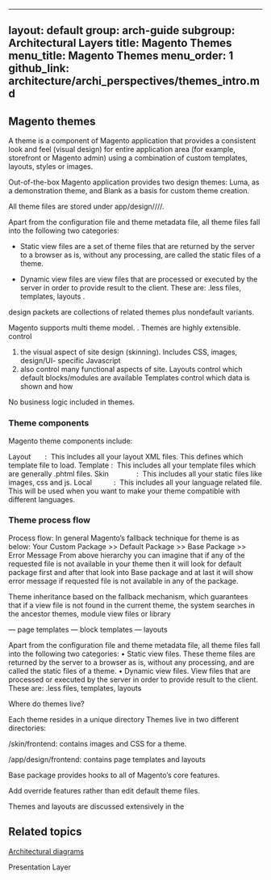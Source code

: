 

---
layout: default
group: arch-guide
subgroup: Architectural Layers
title: Magento Themes 
menu_title: Magento Themes 
menu_order: 1
github_link: architecture/archi_perspectives/themes_intro.md
---



<h2>Magento themes</h2>

A theme is a component of Magento application that provides a consistent look and feel (visual design) for entire application area (for example, storefront or Magento admin) using a combination of custom templates, layouts, styles or images.
 
 Out-of-the-box Magento application provides two design themes: Luma, as a demonstration theme, and Blank as a basis for custom theme creation.

All theme files are stored under app/design/<area>/<Vendor>/<theme>/.

Apart from the configuration file and theme metadata file, all theme files fall into the following two categories:

* Static view files are a set of theme files that are returned by the server to a browser as is, without any processing, are called the static files of a theme.

* Dynamic view files are view files that are processed or executed by the server in order to provide result to the client. These are: .less files, templates, layouts .
 
 design packets are collections of related themes plus nondefault variants. 
 
 
 Magento supports multi theme model. . Themes are highly extensible. 
control 
1) the visual aspect of site design (skinning). Includes CSS, images, design/UI- specific Javascript
2) also control many functional aspects of site. Layouts control which default blocks/modules are available
    Templates control which data is shown and how
    
No business logic included in themes.


<h3>Theme components</h3>


Magento theme components include: 

Layout       :  This includes all your layout XML files. This defines which template file to load. Template :  This includes all your template files which are generally .phtml files. Skin              :  This includes all your static files like images, css and js. Local           :  This includes all your language related file. This will be used when you want to make your theme compatible with different languages.

<h3>Theme process flow</h3>
Process flow: 
 In general Magento’s fallback technique for theme is as below:
Your Custom Package >> Default Package >> Base Package >> Error Message
From above hierarchy you can imagine that if any of the requested file is not available in your theme then it will look for default package first and after that look into Base package and at last it will show error message if requested file is not available in any of the package.

Theme inheritance  based on the fallback mechanism, which guarantees that if a view file is not found in the current theme, the system searches in the ancestor themes, module view files or library


— page templates
— block templates
— layouts


Apart from the configuration file and theme metadata file, all theme files fall into the following two categories:
	•	Static view files. These theme files are returned by the server to a browser as is, without any processing, and are called the static files of a theme.
	•	Dynamic view files. View files that are processed or executed by the server in order to provide result to the client. These are: .less files, templates, layouts

Where do themes live?

Each theme resides in a unique directory
 Themes live in two different directories:

/skin/frontend: contains images and CSS for a theme. 

/app/design/frontend: contains page templates and layouts

Base package provides hooks to all of Magento’s core features. 

Add override features rather than edit default theme files.


 
 
 

Themes and layouts are discussed extensively in the 
<h2 id="related">Related topics</h2>
<a href="{{ site.gdeurl }}architecture/archi_perspectives/arch_diagrams.html">Architectural diagrams</a>

Presentation Layer






 
